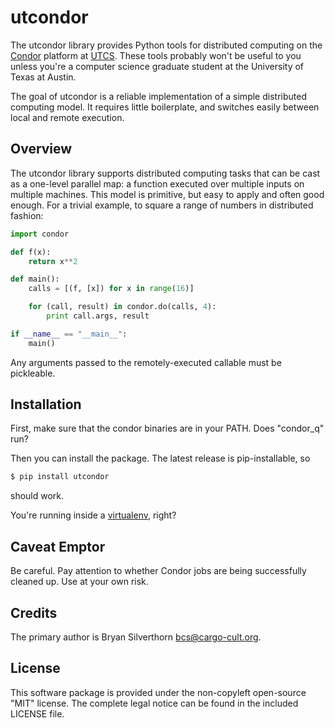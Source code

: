 utcondor
========

The utcondor library provides Python tools for distributed computing on the
[Condor](http://www.cs.wisc.edu/condor/) platform at
[UTCS](http://www.cs.utexas.edu/). These tools probably won't be useful to you
unless you're a computer science graduate student at the University of Texas at
Austin.

The goal of utcondor is a reliable implementation of a simple distributed
computing model. It requires little boilerplate, and switches easily between
local and remote execution.

Overview
--------

The utcondor library supports distributed computing tasks that can be cast as a
one-level parallel map: a function executed over multiple inputs on multiple
machines. This model is primitive, but easy to apply and often good enough. For
a trivial example, to square a range of numbers in distributed fashion:

```python
import condor

def f(x):
    return x**2

def main():
    calls = [(f, [x]) for x in range(16)]

    for (call, result) in condor.do(calls, 4):
        print call.args, result

if __name__ == "__main__":
    main()
```

Any arguments passed to the remotely-executed callable must be pickleable.

Installation
------------

First, make sure that the condor binaries are in your PATH. Does "condor_q" run?

Then you can install the package. The latest release is pip-installable, so

```sh
$ pip install utcondor
```

should work.

You're running inside a [virtualenv](http://pypi.python.org/pypi/virtualenv),
right?

Caveat Emptor
-------------

Be careful. Pay attention to whether Condor jobs are being successfully cleaned
up. Use at your own risk.

Credits
-------

The primary author is Bryan Silverthorn <bcs@cargo-cult.org>.

License
-------

This software package is provided under the non-copyleft open-source "MIT"
license. The complete legal notice can be found in the included LICENSE file.

